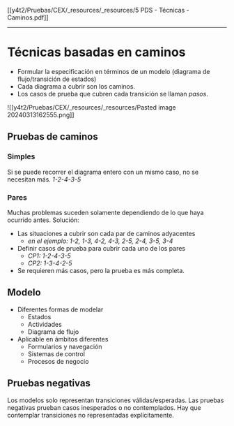 [[y4t2/Pruebas/CEX/_resources/_resources/5 PDS - Técnicas - Caminos.pdf]]

---

# Técnicas basadas en caminos
- Formular la especificación en términos de un modelo (diagrama de flujo/transición de estados)
- Cada diagrama a cubrir son los caminos.
- Los casos de prueba que cubren cada transición se llaman *pasos*.

![[y4t2/Pruebas/CEX/_resources/_resources/Pasted image 20240313162555.png]]

## Pruebas de caminos
### Simples
Si se puede recorrer el diagrama entero con un mismo caso, no se necesitan más.
*1-2-4-3-5*

### Pares
Muchas problemas suceden solamente dependiendo de lo que haya ocurrido antes. Solución:
- Las situaciones a cubrir son cada par de caminos adyacentes
	- *en el ejemplo: 1-2, 1-3, 4-2, 4-3, 2-5, 2-4, 3-5, 3-4*
- Definir casos de prueba para cubrir cada uno de los pares
	- *CP1: 1-2-4-3-5*
	- *CP2: 1-3-4-2-5*
- Se requieren más casos, pero la prueba es más completa.

## Modelo
- Diferentes formas de modelar
	- Estados
	- Actividades
	- Diagrama de flujo
- Aplicable en ámbitos diferentes
	- Formularios y navegación
	- Sistemas de control
	- Procesos de negocio

## Pruebas negativas
Los modelos solo representan transiciones válidas/esperadas. Las pruebas negativas prueban casos inesperados o no contemplados.
Hay que contemplar transiciones no representadas explícitamente.